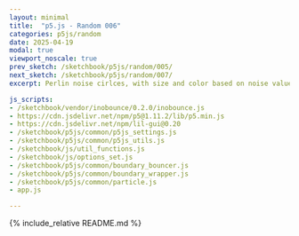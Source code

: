 ```yaml
---
layout: minimal
title:  "p5.js - Random 006"
categories: p5js/random
date: 2025-04-19
modal: true
viewport_noscale: true
prev_sketch: /sketchbook/p5js/random/005/
next_sketch: /sketchbook/p5js/random/007/
excerpt: Perlin noise cirlces, with size and color based on noise value.

js_scripts:
- /sketchbook/vendor/inobounce/0.2.0/inobounce.js
- https://cdn.jsdelivr.net/npm/p5@1.11.2/lib/p5.min.js
- https://cdn.jsdelivr.net/npm/lil-gui@0.20
- /sketchbook/p5js/common/p5js_settings.js
- /sketchbook/p5js/common/p5js_utils.js
- /sketchbook/js/util_functions.js
- /sketchbook/js/options_set.js
- /sketchbook/p5js/common/boundary_bouncer.js
- /sketchbook/p5js/common/boundary_wrapper.js
- /sketchbook/p5js/common/particle.js
- app.js

---
```


{% include_relative README.md %}

